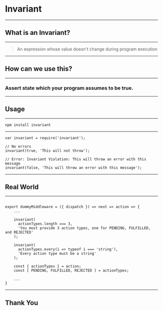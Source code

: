 # Invariant

---

## What is an Invariant?

---

> An expression whose value doesn't change during program execution

---

## How can we use this?

---

### Assert state which your program assumes to be true.

---

## Usage

---

`npm install invariant`

---

```
var invariant = require('invariant');

// No errors
invariant(true, 'This will not throw');

// Error: Invariant Violation: This will throw an error with this message
invariant(false, 'This will throw an error with this message');
```

---

## Real World

---

```

export dummyMiddleware = ({ dispatch }) => next => action => {
    ...

    invariant(
      actionTypes.length === 3,
      'You must provide 3 action types, one for PENDING, FULFILLED, and REJECTED'
    );

    invariant(
      actionTypes.every(i => typeof i === 'string'),
      'Every action type must be a string'
    );

    const { actionTypes } = action;
    const [ PENDING, FULFILLED, REJECTED ] = actionTypes;

    ...
}
```

---

## Thank You
